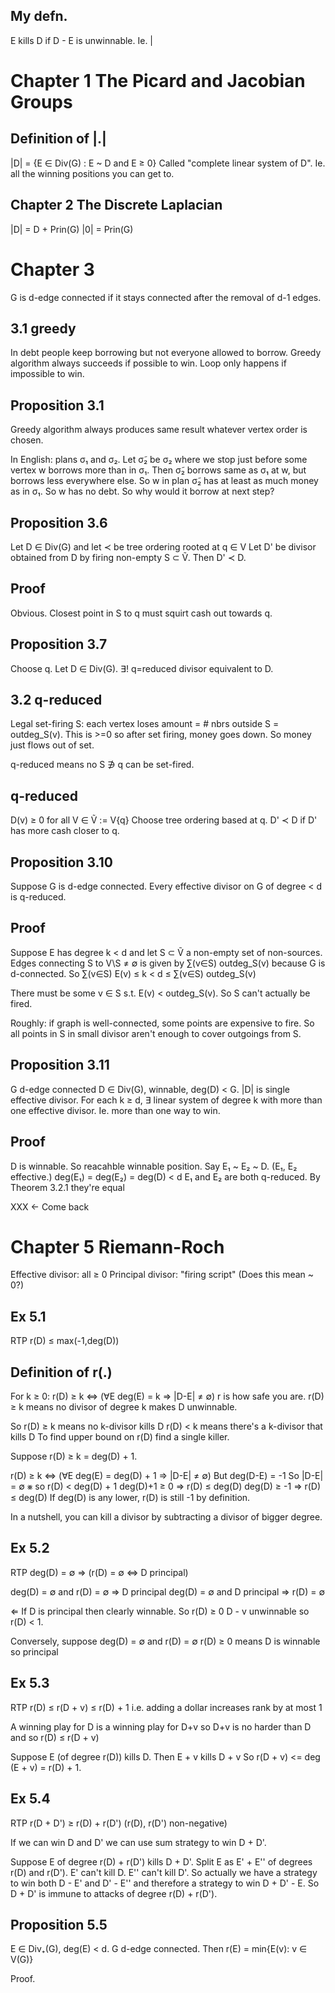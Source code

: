 My defn.
--------
E kills D if D - E is unwinnable.
Ie. |

Chapter 1 The Picard and Jacobian Groups
========================================

Definition of |.|
-----------------
|D| = {E ∈ Div(G) : E ~ D and E ≥ 0}
Called "complete linear system of D".
Ie. all the winning positions you can get to.

Chapter 2 The Discrete Laplacian
--------------------------------
|D| = D + Prin(G)
|0| = Prin(G)

Chapter 3
=========
G is d-edge connected if it stays connected after the removal of d-1 edges.

3.1 greedy
----------
In debt people keep borrowing but not everyone allowed to borrow.
Greedy algorithm always succeeds if possible to win.
Loop only happens if impossible to win.

Proposition 3.1
---------------
Greedy algorithm always produces same result whatever vertex order
is chosen.

In English: plans σ₁ and σ₂.
Let σ̃₂ be σ₂ where we stop just before some vertex w borrows more than in σ₁.
Then σ̃₂ borrows same as σ₁ at w, but borrows less everywhere else.
So w in plan σ̃₂ has at least as much money as in σ₁.
So w has no debt. So why would it borrow at next step?

Proposition 3.6
---------------
Let D ∈ Div(G) and let ≺ be tree ordering rooted at q ∈ V
Let D' be divisor obtained from D by firing non-empty S ⊂ Ṽ.
Then D' ≺ D.

Proof
-----
Obvious. Closest point in S to q must squirt cash out towards q.

Proposition 3.7
---------------
Choose q. Let D ∈ Div(G).
∃! q=reduced divisor equivalent to D.

3.2 q-reduced
-------------
Legal set-firing S: each vertex loses amount = # nbrs outside S = outdeg_S(v).
This is >=0 so after set firing, money goes down.
So money just flows out of set.

q-reduced means no S ∌ q can be set-fired.

q-reduced
---------
D(v) ≥ 0 for all V ∈ Ṽ := V\{q}
Choose tree ordering based at q.
D' ≺ D if D' has more cash closer to q.

Proposition 3.10
----------------
Suppose G is d-edge connected. Every effective divisor on G of degree < d is q-reduced.

Proof
-----
Suppose E has degree k < d and let S ⊂ Ṽ a non-empty set of non-sources.
Edges connecting S to V\S ≠ ∅ is given by ∑(v∈S) outdeg_S(v) because
G is d-connected.
So
    ∑(v∈S) E(v) ≤ k < d ≤ ∑(v∈S) outdeg_S(v)

There must be some v ∈ S s.t. E(v) < outdeg_S(v).
So S can't actually be fired.

Roughly: if graph is well-connected, some points are expensive to fire.
So all points in S in small divisor aren't enough to cover outgoings from S.

Proposition 3.11
----------------
G d-edge connected
D ∈ Div(G), winnable, deg(D) < G.
|D| is single effective divisor.
For each k ≥ d, ∃ linear system of degree k with more than one effective divisor.
Ie. more than one way to win.

Proof
-----
D is winnable.
So reacahble winnable position.
Say E₁ ~ E₂ ~ D. (E₁, E₂ effective.)
deg(E₁) = deg(E₂) = deg(D) < d
E₁ and E₂ are both q-reduced. By Theorem 3.2.1 they're equal

XXX <- Come back

Chapter 5 Riemann-Roch
======================

Effective divisor: all ≥ 0
Principal divisor: "firing script"
(Does this mean ~ 0?)

Ex 5.1
------
RTP r(D) ≤ max(-1,deg(D))

Definition of r(.)
------------------
For k ≥ 0:
r(D) ≥ k ⇔ (∀E deg(E) = k ⇒ |D-E| ≠ ∅)
r is how safe you are. r(D) ≥ k means no divisor of degree k makes
D unwinnable.

So r(D) ≥ k means no k-divisor kills D
   r(D) < k means there's a k-divisor that kills D
To find upper bound on r(D) find a single killer.

Suppose r(D) ≥ k = deg(D) + 1.

r(D) ≥ k ⇔ (∀E deg(E) = deg(D) + 1 ⇒ |D-E| ≠ ∅)
But deg(D-E) = -1
So |D-E| = ∅ ⨳
so r(D) < deg(D) + 1
deg(D)+1 ≥ 0 ⇒ r(D) ≤ deg(D)
deg(D) ≥ -1 ⇒ r(D) ≤ deg(D)
If deg(D) is any lower, r(D) is still -1 by definition.

In a nutshell, you can kill a divisor by subtracting a divisor of bigger
degree.

Ex 5.2
------
RTP deg(D) = ∅ ⇒ (r(D) = ∅ ⇔ D principal)

deg(D) = ∅ and r(D) = ∅ ⇒ D principal
deg(D) = ∅ and D principal ⇒ r(D) = ∅

⇐
If D is principal then clearly winnable. So r(D) ≥ 0
D - v unwinnable so r(D) < 1.

Conversely, suppose
deg(D) = ∅ and r(D) = ∅
r(D) ≥ 0 means D is winnable so principal

Ex 5.3
------
RTP
r(D) ≤ r(D + v) ≤ r(D) + 1 i.e. adding a dollar increases rank by at most 1

A winning play for D is a winning play for D+v so D+v is no harder than D
and so r(D) ≤ r(D + v)

Suppose E (of degree r(D)) kills D. Then E + v kills D + v
So r(D + v) <= deg (E + v) = r(D) + 1.

Ex 5.4
------
RTP r(D + D') ≥ r(D) + r(D') (r(D), r(D') non-negative)

If we can win D and D' we can use sum strategy to win D + D'.

Suppose E of degree r(D) + r(D')  kills D + D'.
Split E as E' + E'' of degrees r(D) and r(D').
E' can't kill D.
E'' can't kill D'.
So actually we have a strategy to win both D - E' and D' - E''
and therefore a strategy to win D + D' - E. So D + D' is immune to
attacks of degree r(D) + r(D').

Proposition 5.5
---------------
E ∈ Div₊(G), deg(E) < d. G d-edge connected.
Then r(E) = min{E(v): v ∈ V(G)}

Proof.

